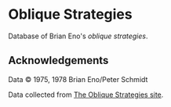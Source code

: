 # Oblique Strategies

Database of Brian Eno's *oblique strategies*.

## Acknowledgements

Data © 1975, 1978 Brian Eno/Peter Schmidt

Data collected from [The Oblique Strategies site](http://www.rtqe.net/ObliqueStrategies).

